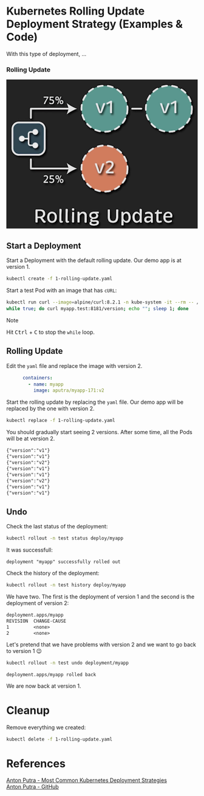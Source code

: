 # Kubernetes Rolling Update Deployment Strategy (Examples & Code)
With this type of deployment, ...

### Rolling Update  
![](images/rolling-update%20copy.jpg)  

## Start a Deployment
Start a Deployment with the default rolling update. Our demo app is at version 1.
```bash
kubectl create -f 1-rolling-update.yaml
```

Start a test Pod with an image that has `cURL`:
```bash
kubectl run curl --image=alpine/curl:8.2.1 -n kube-system -it --rm -- /bin/sh
while true; do curl myapp.test:8181/version; echo ""; sleep 1; done
```

> [!NOTE]  
> Hit <kbd>Ctrl</kbd> + <kbd>C</kbd> to stop the `while` loop.

## Rolling Update

Edit the `yaml` file and replace the image with version 2.
```yaml
      containers:
        - name: myapp
          image: aputra/myapp-171:v2
```

Start the rolling update by replacing the `yaml` file. Our demo app will be replaced by the one with version 2.
```sh
kubectl replace -f 1-rolling-update.yaml
```

You should gradually start seeing 2 versions. After some time, all the Pods will be at version 2.
```
{"version":"v1"}
{"version":"v1"}
{"version":"v2"}
{"version":"v1"}
{"version":"v1"}
{"version":"v2"}
{"version":"v1"}
{"version":"v1"}
```

## Undo
Check the last status of the deployment:
```sh
kubectl rollout -n test status deploy/myapp
```

It was successfull:
```
deployment "myapp" successfully rolled out
```

Check the history of the deployment:
```sh
kubectl rollout -n test history deploy/myapp
```

We have two. The first is the deployment of version 1 and the second is the deployment of version 2:
```
deployment.apps/myapp 
REVISION  CHANGE-CAUSE
1         <none>
2         <none>
```

Let's pretend that we have problems with version 2 and we want to go back to version 1 😉
```sh
kubectl rollout -n test undo deployment/myapp
```

```
deployment.apps/myapp rolled back
```

We are now back at version 1.

# Cleanup
Remove everything we created:
```sh
kubectl delete -f 1-rolling-update.yaml
```

# References
[Anton Putra - Most Common Kubernetes Deployment Strategies](https://www.youtube.com/watch?v=lxc4EXZOOvE)  
[Anton Putra - GitHub](https://github.com/antonputra/tutorials/tree/main/lessons/171)  
